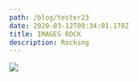 ```yaml
---
path: /blog/tester23
date: 2020-03-12T09:34:01.170Z
title: IMAGES ROCK
description: Rocking
---
```

![](/assets/redbull.jpg)